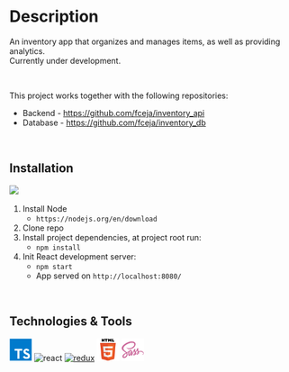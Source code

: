 # Description

An inventory app that organizes and manages items, as well as providing analytics. <br/>
Currently under development.

<br/>

This project works together with the following repositories:
- Backend - https://github.com/fceja/inventory_api
- Database - https://github.com/fceja/inventory_db

<br/>

## Installation
![](https://img.shields.io/badge/OS-Linux%20%7C%20MacOS%20%7C%20Windows-eaeaea)
1. Install Node
   - `https://nodejs.org/en/download`
2. Clone repo
3. Install project dependencies, at project root run:
   - `npm install`
4. Init React development server:
   - `npm start`
   - App served on `http://localhost:8080/`

<br/>

## Technologies & Tools
<p>
  <a
    href="https://www.typescriptlang.org/"
    target="_blank"
    rel="noreferrer"
    style="text-decoration:none"
  >
    <img
      src="https://raw.githubusercontent.com/devicons/devicon/master/icons/typescript/typescript-original.svg"
      alt="typescript"
      width="40"
      height="40"
    /></a>
  <a href="https://react.dev/" target="_blank" rel="noreferrer" style="text-decoration:none">
    <img
      src="https://cdn.jsdelivr.net/gh/devicons/devicon/icons/react/react-original.svg"
      alt="react"
      width="40"
      height="40"
    /></a>
  <a href="https://redux.js.org/" target="_blank" rel="noreferrer">
    <img
      src="https://cdn.jsdelivr.net/gh/devicons/devicon/icons/redux/redux-original.svg"
      alt="redux"
      width="40"
      height="40"
    /></a>
  <a href="https://www.w3.org/html/" target="_blank" rel="noreferrer">
    <img
      src="https://raw.githubusercontent.com/devicons/devicon/master/icons/html5/html5-original-wordmark.svg"
      alt="html5"
      width="40"
      height="40"
    /></a>
  <a href="https://sass-lang.com" target="_blank" rel="noreferrer">
    <img
      src="https://raw.githubusercontent.com/devicons/devicon/master/icons/sass/sass-original.svg"
      alt="sass"
      width="40"
      height="40"
    /></a>
</p>
